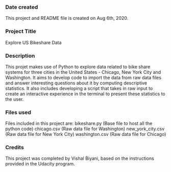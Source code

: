 ### Date created
This project and README file is created on Aug 6th, 2020.

### Project Title
Explore US Bikeshare Data

### Description
This projet makes use of Python to explore data related to bike share systems for three cities in the United States - Chicago, New York City and Washington. It aims to develop code to import the data from raw data files and answer interesting questions about it by computing descriptive statistics. It also includes developing a script that takes in raw input to create an interactive experience in the terminal to present these statistics to the user.

### Files used
Files included in this project are:
    bikeshare.py (Base file to host all the python code)
    chicago.csv (Raw data file for Washington)
    new_york_city.csv (Raw data file for New York City)
    washington.csv (Raw data file for Chicago)

### Credits
This project was completed by Vishal Biyani, based on the instructions provided in the Udacity program.

